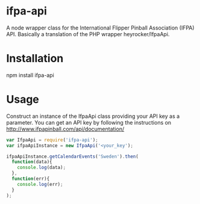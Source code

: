 ifpa-api
========

A node wrapper class for the International Flipper Pinball Association (IFPA) API. Basically a translation of the PHP wrapper heyrocker/IfpaApi.

Installation
============

npm install ifpa-api

Usage
=====

Construct an instance of the IfpaApi class providing your API key as a parameter. You can get an API key by following the instructions on http://www.ifpapinball.com/api/documentation/

```javascript
var IfpaApi = require('ifpa-api');
var ifpaApiInstance = new IfpaApi('<your_key');

ifpaApiInstance.getCalendarEvents('Sweden').then(
  function(data){
    console.log(data);
  },
  function(err){
    console.log(err);
  }
);
```
